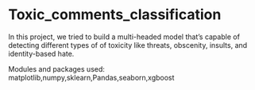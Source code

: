 # Toxic_comments_classification
In this project, we tried to build a multi-headed model that’s capable of detecting different types of of toxicity like threats, obscenity, insults, and identity-based hate.

Modules and packages used:  
matplotlib,numpy,sklearn,Pandas,seaborn,xgboost
